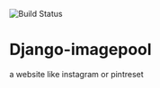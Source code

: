 ![Build Status](https://api.travis-ci.org/goyaljai/Imagepool.svg?branch=master)

# Django-imagepool


a website like instagram or pintreset
